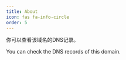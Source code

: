 ```yaml
---
title: About
icon: fas fa-info-circle
order: 5
---
```


你可以查看该域名的DNS记录。

You can check the DNS records of this domain.
